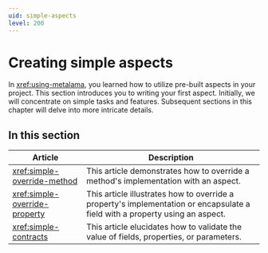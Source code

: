 ```yaml
---
uid: simple-aspects
level: 200
---
```


# Creating simple aspects

In <xref:using-metalama>, you learned how to utilize pre-built aspects in your project. This section introduces you to writing your first aspect. Initially, we will concentrate on simple tasks and features. Subsequent sections in this chapter will delve into more intricate details.

## In this section

| Article | Description |
|---------|-------------|
| <xref:simple-override-method> | This article demonstrates how to override a method's implementation with an aspect.
| <xref:simple-override-property> | This article illustrates how to override a property's implementation or encapsulate a field with a property using an aspect.
| <xref:simple-contracts> | This article elucidates how to validate the value of fields, properties, or parameters.


